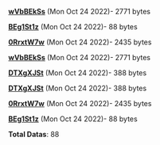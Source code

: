 [**wVbBEkSs**](/data/wVbBEkSs.txt) (Mon Oct 24 2022)- 2771 bytes

[**BEg1St1z**](/data/BEg1St1z.txt) (Mon Oct 24 2022)- 88 bytes

[**0RrxtW7w**](/data/0RrxtW7w.txt) (Mon Oct 24 2022)- 2435 bytes

[**wVbBEkSs**](/data/wVbBEkSs.txt) (Mon Oct 24 2022)- 2771 bytes

[**DTXgXJSt**](/data/DTXgXJSt.txt) (Mon Oct 24 2022)- 388 bytes

[**DTXgXJSt**](/data/DTXgXJSt.txt) (Mon Oct 24 2022)- 388 bytes

[**0RrxtW7w**](/data/0RrxtW7w.txt) (Mon Oct 24 2022)- 2435 bytes

[**BEg1St1z**](/data/BEg1St1z.txt) (Mon Oct 24 2022)- 88 bytes

**Total Datas**: 88